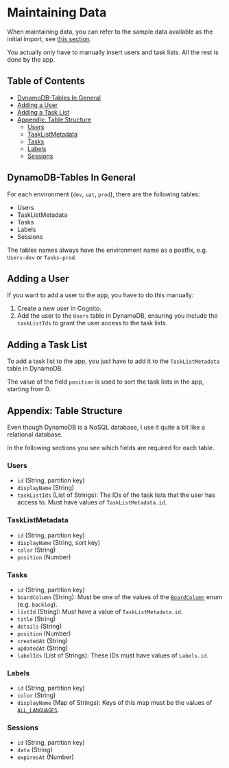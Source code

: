 # Maintaining Data <!-- omit in toc -->

When maintaining data, you can refer to the sample data available
as the initial import, see
[this section](./initial-setup-local-dev-env.md#fill-tables-with-initial-data).

You actually only have to manually insert users and task lists.
All the rest is done by the app.

## Table of Contents <!-- omit in toc -->

- [DynamoDB-Tables In General](#dynamodb-tables-in-general)
- [Adding a User](#adding-a-user)
- [Adding a Task List](#adding-a-task-list)
- [Appendix: Table Structure](#appendix-table-structure)
  - [Users](#users)
  - [TaskListMetadata](#tasklistmetadata)
  - [Tasks](#tasks)
  - [Labels](#labels)
  - [Sessions](#sessions)

## DynamoDB-Tables In General

For each environment (`dev`, `uat`, `prod`), there are the following
tables:

- Users
- TaskListMetadata
- Tasks
- Labels
- Sessions

The tables names always have the environment name as a postfix,
e.g. `Users-dev` or `Tasks-prod`.

## Adding a User

If you want to add a user to the app, you have to do this manually:

1. Create a new user in Cognito.
2. Add the user to the `Users` table in DynamoDB, ensuring you include
   the `taskListIds` to grant the user access to the task lists.

## Adding a Task List

To add a task list to the app, you just have to add it to the
`TaskListMetadata` table in DynamoDB.

The value of the field `position` is used to sort the task lists
in the app, starting from 0.

## Appendix: Table Structure

Even though DynamoDB is a NoSQL database, I use it quite a bit like a
relational database.

In the following sections you see which fields are required for each
table.

### Users

- `id` (String, partition key)
- `displayName` (String)
- `taskListIds` (List of Strings): The IDs of the task lists that
  the user has access to. Must have values of `TaskListMetadata.id`.

### TaskListMetadata

- `id` (String, partition key)
- `displayName` (String, sort key)
- `color` (String)
- `position` (Number)

### Tasks

- `id` (String, partition key)
- `boardColumn` (String): Must be one of the values of the
  [`BoardColumn`](../app/types/dataTypes.ts#L38) enum (e.g. `backlog`).
- `listId` (String): Must have a value of `TaskListMetadata.id`.
- `title` (String)
- `details` (String)
- `position` (Number)
- `createdAt` (String)
- `updatedAt` (String)
- `labelIds` (List of Strings): These IDs must have values of
  `Labels.id`.

### Labels

- `id` (String, partition key)
- `color` (String)
- `displayName` (Map of Strings): Keys of this map must be the
  values of [`ALL_LANGUAGES`](../app/utils/language.ts).

### Sessions

- `id` (String, partition key)
- `data` (String)
- `expiresAt` (Number)
